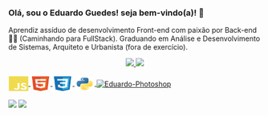 ### Olá, sou o Eduardo Guedes! seja bem-vindo(a)! 👋
Aprendiz assíduo de desenvolvimento Front-end com paixão por Back-end 👨‍💻 (Caminhando para FullStack). Graduando em Análise e Desenvolvimento de Sistemas, Arquiteto e Urbanista (fora de exercício).

<div align="center">
  <a href="https://github.com/eduardoguedes95">
  <img height="180em" src="https://github-readme-stats.vercel.app/api?username=eduardoguedes95&show_icons=true&theme=tokyonight&include_all_commits=true&count_private=true"/>
  <img height="180em" src="https://github-readme-stats.vercel.app/api/top-langs/?username=eduardoguedes95&layout=compact&langs_count=7&theme=tokyonight"/>
</div>
<div style="display: inline_block"><br>
  <img align="center" alt="Eduardo-Js" height="30" width="40" src="https://raw.githubusercontent.com/devicons/devicon/master/icons/javascript/javascript-plain.svg">
  <img align="center" alt="Eduardo-HTML" height="30" width="40" src="https://raw.githubusercontent.com/devicons/devicon/master/icons/html5/html5-original.svg">
  <img align="center" alt="Eduardo-CSS" height="30" width="40" src="https://raw.githubusercontent.com/devicons/devicon/master/icons/css3/css3-original.svg">
  <img align="center" alt="Eduardo-Python" height="30" width="40" src="https://raw.githubusercontent.com/devicons/devicon/master/icons/python/python-original.svg">
  <img align="center" alt="Eduardo-Photoshop" height="30" width="40" src="https://cdn.jsdelivr.net/gh/devicons/devicon/icons/photoshop/photoshop-plain.svg" />
</div> 
<br>
<div>
  <a href="https://instagram.com/eduardoguedes95" target="_blank"><img src="https://img.shields.io/badge/-Instagram-%23E4405F?style=for-the-badge&logo=instagram&logoColor=white" target="_blank"></a>
  <a href="https://www.linkedin.com/in/eduardo-guedes-58b135238/" target="_blank"><img src="https://img.shields.io/badge/-Linkedin-%23E4405F?style=for-the-badge&logo=linkedin&logoColor=white" target="_blank"></a>
</div>
